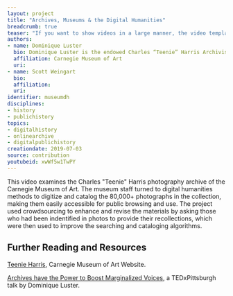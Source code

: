 ```yaml
---
layout: project
title: "Archives, Museums & the Digital Humanities"
breadcrumb: true
teaser: "If you want to show videos in a large manner, the video template is the right choice."
authors: 
- name: Dominique Luster
  bio: Dominique Luster is the endowed Charles “Teenie” Harris Archivist at the Carnegie Museum of Art. Teenie Harris was a self-taught African-American photographer whose record of Pittsburgh life in the mid-20th century consists of almost 80,000 images. Luster’s work with the Harris Archive includes innovative uses of information and computational archival science for public engagement. Additionally, Luster’s research looks at various historiographical approaches to culturally competent, racially conscious archival practices.
  affiliation: Carnegie Museum of Art
  uri:
- name: Scott Weingart
  bio:
  affiliation:
  uri:
identifier: museumdh
disciplines: 
- history
- publichistory
topics:
- digitalhistory
- onlinearchive
- digitalpublichistory
creationdate: 2019-07-03
source: contribution
youtubeid: xwWf5w1TwPY
---
```



This video examines the Charles "Teenie" Harris photography archive of the Carnegie Museum of Art. The museum staff turned to digital humanities methods to digitize and catalog the 80,000+ photographs in the collection, making them easily accessible for public browsing and use. The project used crowdsourcing to enhance and revise the materials by asking those who had been indentified in photos to provide their recollections, which were then used to improve the searching and cataloging algorithms.

## Further Reading and Resources
 [Teenie Harris](https://cmoa.org/art/teenie-harris-archive/), Carnegie Museum of Art Website.
 
[Archives have the Power to Boost Marginalized Voices](https://www.youtube.com/watch?v=XsNPlBBi1IE&t=12s ), a TEDxPittsburgh talk by Dominique Luster.

